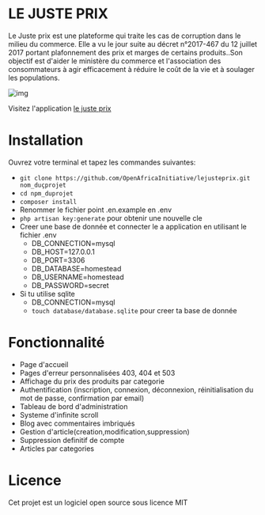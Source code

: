 LE JUSTE PRIX 
 =============
 Le Juste prix est une plateforme qui traite les cas de corruption dans le milieu du commerce. Elle a vu le jour suite au décret n°2017-467 du 12 juillet 2017 portant plafonnement des prix et marges de certains produits..Son objectif est d'aider le ministère du commerce et l'association des consommateurs à agir efficacement à réduire le coût de la vie et à soulager les populations.
  
  ![img](https://user-images.githubusercontent.com/38228837/40359945-759e3d6e-5dd5-11e8-9a9d-8f55cbe14140.PNG)


Visitez l'application [le juste prix](https://lejusteprix.info)

<h1>Installation </h1>

 <p>Ouvrez votre terminal et tapez les commandes suivantes:</p>

 <ul>
 <li><code>git clone https://github.com/OpenAfricaInitiative/lejusteprix.git nom_duçprojet</code></li>
 <li><code>cd npm_duprojet</code></li>
 <li><code>composer install</code></li>
 <li>Renommer le fichier point .en.example en .env</li>
 <li><code>php artisan key:generate</code> pour obtenir une nouvelle cle</li>
 <li>Creer une base de donnée et connecter le a application en utilisant le fichier .env
 <ul>
  <li>DB_CONNECTION=mysql</li>
<li>DB_HOST=127.0.0.1</li>
<li>DB_PORT=3306</li>
<li>DB_DATABASE=homestead</li>
<li>DB_USERNAME=homestead</li>
  <li> DB_PASSWORD=secret</li>
 </ul>
 </li>
 <li>Si tu utilise sqlite
  <ul>
  <li>DB_CONNECTION=mysql</li>
   <li><code>touch database/database.sqlite</code> pour creer ta base de donnée</li>

 </ul>
  </li>
 </ul>
 <h1> Fonctionnalité</h1>
<ul>
 <li>Page d'accueil</li>
 <li>Pages d'erreur personnalisées 403, 404 et 503</li>
<li>Affichage du prix des produits par categorie</li>
<li>Authentification (inscription, connexion, déconnexion, réinitialisation du mot de passe, confirmation par email)</li>
<li>Tableau de bord d'administration</li>
<liProfil utilisateur avec Tableau de bord pour l'administration des articles</li>
<li>Systeme d'infinite scroll</li>
<li>Blog avec commentaires imbriqués</li>
<li>Gestion d'article(creation,modification,suppression)</li>
<li>Suppression definitif de compte </li>
<li>Articles par categories</li>
 </ul>
 <h1>Licence</h1>
   <p> Cet projet est un logiciel open source sous licence MIT</p>
